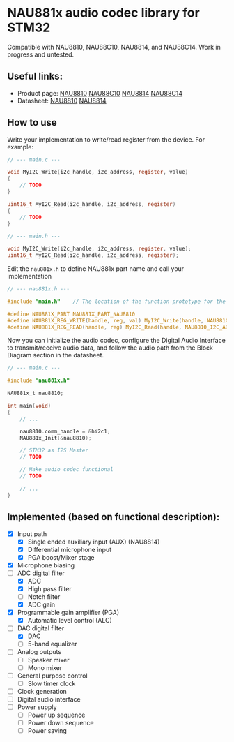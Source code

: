 NAU881x audio codec library for STM32
======================================

Compatible with NAU8810, NAU88C10, NAU8814, and NAU88C14. Work in progress and untested.

## Useful links:
- Product page: [NAU8810](https://www.nuvoton.com/products/smart-home-audio/audio-converters/audio-codec-series/nau8810yg/) [NAU88C10](https://www.nuvoton.com/products/smart-home-audio/audio-converters/audio-codec-series/nau88c10yg/) [NAU8814](https://www.nuvoton.com/products/smart-home-audio/audio-converters/audio-codec-series/nau8814yg/) [NAU88C14](https://www.nuvoton.com/products/smart-home-audio/audio-converters/audio-codec-series/nau88c14yg/)
- Datasheet: [NAU8810](https://datasheet.lcsc.com/lcsc/2202132130_Nuvoton-Tech-NAU8810YG_C2613464.pdf) [NAU8814](https://datasheet.lcsc.com/lcsc/1810221243_Nuvoton-Tech-NAU8814YG_C94774.pdf)

## How to use
Write your implementation to write/read register from the device. For example:
```C
// --- main.c ---

void MyI2C_Write(i2c_handle, i2c_address, register, value)
{
    // TODO
}

uint16_t MyI2C_Read(i2c_handle, i2c_address, register)
{
    // TODO
}
```
```C
// --- main.h ---

void MyI2C_Write(i2c_handle, i2c_address, register, value);
uint16_t MyI2C_Read(i2c_handle, i2c_address, register);
```

Edit the `nau881x.h` to define NAU881x part name and call your implementation
```C
// --- nau881x.h ---

#include "main.h"    // The location of the function prototype for the implementation

#define NAU881X_PART NAU881X_PART_NAU8810
#define NAU881X_REG_WRITE(handle, reg, val) MyI2C_Write(handle, NAU8810_I2C_ADDRESS, reg, val)
#define NAU881X_REG_READ(handle, reg) MyI2C_Read(handle, NAU8810_I2C_ADDRESS, reg)
```

Now you can initialize the audio codec, configure the Digital Audio Interface to transmit/receive audio data, and follow the audio path from the Block Diagram section in the datasheet.
```C
// --- main.c ---

#include "nau881x.h"

NAU881x_t nau8810;

int main(void)
{
    // ...

    nau8810.comm_handle = &hi2c1;
    NAU881x_Init(&nau8810);

    // STM32 as I2S Master
    // TODO

    // Make audio codec functional
    // TODO

    // ...
}
```

## Implemented (based on functional description):
- [X] Input path
    - [X] Single ended auxiliary input (AUX) (NAU8814)
    - [X] Differential microphone input
    - [X] PGA boost/Mixer stage
- [X] Microphone biasing
- [ ] ADC digital filter
    - [X] ADC
    - [X] High pass filter
    - [ ] Notch filter
    - [X] ADC gain
- [X] Programmable gain amplifier (PGA)
    - [X] Automatic level control (ALC)
- [ ] DAC digital filter
    - [X] DAC
    - [ ] 5-band equalizer
- [ ] Analog outputs
    - [ ] Speaker mixer
    - [ ] Mono mixer
- [ ] General purpose control
    - [ ] Slow timer clock
- [ ] Clock generation
- [ ] Digital audio interface
- [ ] Power supply
    - [ ] Power up sequence
    - [ ] Power down sequence
    - [ ] Power saving

